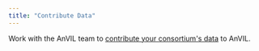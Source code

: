 ```yaml
---
title: "Contribute Data"
---
```


Work with the AnVIL team to [contribute your consortium's data](/learn/data-submitters/submission-guide/data-submitters-overview) to AnVIL.
